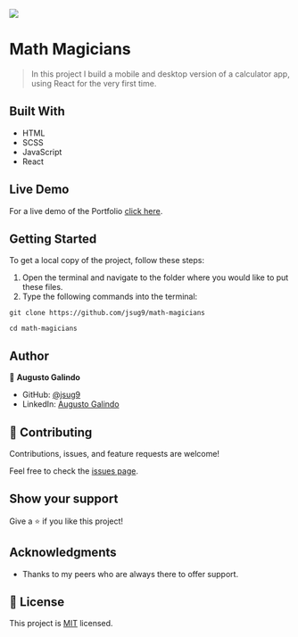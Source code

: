 ![](https://img.shields.io/badge/Microverse-blueviolet)

# Math Magicians

> In this project I build a mobile and desktop version of a calculator app, using React for the very first time.

## Built With

- HTML
- SCSS
- JavaScript
- React

## Live Demo

For a live demo of the Portfolio [click here](https://jsug9.github.io/math-magicians/).

## Getting Started

To get a local copy of the project, follow these steps: 
1. Open the terminal and navigate to the folder where you would like to put these files.
2. Type the following commands into the terminal: 
 ```
 git clone https://github.com/jsug9/math-magicians
 ```
 ```
 cd math-magicians
 ```

## Author

👤 **Augusto Galindo**

- GitHub: [@jsug9](https://github.com/jsug9)
- LinkedIn: [Augusto Galindo](https://www.linkedin.com/in/augustogalindo/)

## 🤝 Contributing

Contributions, issues, and feature requests are welcome!

Feel free to check the [issues page](https://github.com/jsug9/math-magicians/issues).
## Show your support

Give a ⭐️ if you like this project!

## Acknowledgments

- Thanks to my peers who are always there to offer support. 

## 📝 License

This project is [MIT](./LICENSE) licensed.